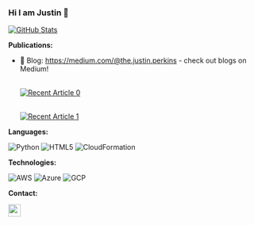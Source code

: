### Hi I am Justin 👋
[![GitHub Stats](https://github-readme-stats.vercel.app/api?username=JustinDPerkins&count_private=true&show_icons=true&theme=merko)](https://github.com/JustinDPerkins/JustinDPerkins)

**Publications:**
- 📝 Blog: https://medium.com/@the.justin.perkins - check out blogs on Medium! 
  
  <br> <a target="_blank" href="https://github-readme-medium-recent-article.vercel.app/medium/@fernando0stc/0"><img src="https://github-readme-medium-recent-article.vercel.app/medium/@the.justin.perkins/0" alt="Recent Article 0"></a>

  <br> <a target="_blank" href="https://github-readme-medium-recent-article.vercel.app/medium/@fernando0stc/1"><img src="https://github-readme-medium-recent-article.vercel.app/medium/@the.justin.perkins/1" alt="Recent Article 1"></a>

**Languages:**

![Python](https://img.shields.io/badge/-Python-000000?style=flat&logo=python)
![HTML5](https://img.shields.io/badge/-HTML5-000000?style=flat&logo=HTML5)
![CloudFormation](https://img.shields.io/badge/-CloudFormation-000000?style=flat&logo=amazon-aws)

**Technologies:**

![AWS](https://img.shields.io/badge/-Amazon%20AWS-000000?style=flat&logo=amazon-aws)
![Azure](https://img.shields.io/badge/-Microsoft%20Azure-000000?style=flat&logo=microsoft-azure)
![GCP](https://img.shields.io/badge/-Google%20Cloud%20Platform-000000?style=flat&logo=google)

**Contact:**

<p>
<a href="https://www.linkedin.com/in/justin-perkins-247305187/"><img src="https://img.shields.io/badge/linkedin-%231DA1F2.svg?&style=for-the-badge&logo=linkedin&logoColor=white" height=25></a> 
</p>
<!--
**JustinDPerkins/JustinDPerkins** is a ✨ _special_ ✨ repository because its `README.md` (this file) appears on your GitHub profile.

Here are some ideas to get you started:

- 🔭 I’m currently working on ...
- 🌱 I’m currently learning ...
- 👯 I’m looking to collaborate on ...
- 🤔 I’m looking for help with ...
- 💬 Ask me about ...
- 📫 How to reach me: ...
- 😄 Pronouns: ...
- ⚡ Fun fact: ...
-->
